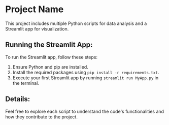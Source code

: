 # Project Name

This project includes multiple Python scripts for data analysis and a Streamlit app for visualization.


## Running the Streamlit App:

To run the Streamlit app, follow these steps:
1. Ensure Python and pip are installed.
2. Install the required packages using `pip install -r requirements.txt`.
3. Execute your first Streamlit app by running `streamlit run MyApp.py` in the terminal.

## Details:

Feel free to explore each script to understand the code's functionalities and how they contribute to the project.
